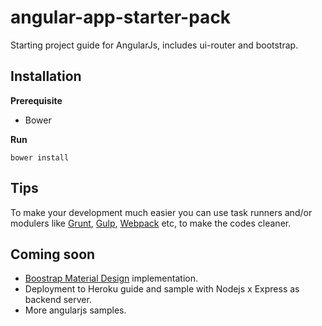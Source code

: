 # angular-app-starter-pack

Starting project guide for AngularJs, includes ui-router and bootstrap.

## Installation

**Prerequisite**
- Bower

**Run**

`bower install`

## Tips

To make your development much easier you can use task runners and/or modulers like [Grunt](http://gruntjs.com/), [Gulp](http://gulpjs.com/), [Webpack](https://webpack.github.io/) etc, to make the codes cleaner. 

## Coming soon

- [Boostrap Material Design](http://fezvrasta.github.io/bootstrap-material-design/) implementation.
- Deployment to Heroku guide and sample with Nodejs x Express as backend server.
- More angularjs samples.